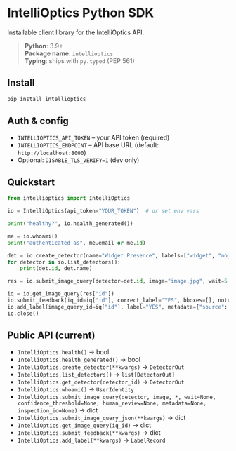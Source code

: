 # IntelliOptics Python SDK

Installable client library for the IntelliOptics API.

> **Python**: 3.9+  
> **Package name**: `intellioptics`  
> **Typing**: ships with `py.typed` (PEP 561)

## Install

```bash
pip install intellioptics
```

## Auth & config

- `INTELLIOPTICS_API_TOKEN` – your API token (required)
- `INTELLIOPTICS_ENDPOINT` – API base URL (default: `http://localhost:8000`)
- Optional: `DISABLE_TLS_VERIFY=1` (dev only)

## Quickstart

```python
from intellioptics import IntelliOptics

io = IntelliOptics(api_token="YOUR_TOKEN")  # or set env vars

print("healthy?", io.health_generated())

me = io.whoami()
print("authenticated as", me.email or me.id)

det = io.create_detector(name="Widget Presence", labels=["widget", "no_widget"])
for detector in io.list_detectors():
    print(det.id, det.name)

res = io.submit_image_query(detector=det.id, image="image.jpg", wait=5.0, confidence_threshold=0.75)

iq = io.get_image_query(res["id"])
io.submit_feedback(iq_id=iq["id"], correct_label="YES", bboxes=[], notes="verified")
io.add_label(image_query_id=iq["id"], label="YES", metadata={"source": "human"})
io.close()
```

## Public API (current)

- `IntelliOptics.health()` → bool
- `IntelliOptics.health_generated()` → bool
- `IntelliOptics.create_detector(**kwargs)` → `DetectorOut`
- `IntelliOptics.list_detectors()` → `list[DetectorOut]`
- `IntelliOptics.get_detector(detector_id)` → `DetectorOut`
- `IntelliOptics.whoami()` → `UserIdentity`
- `IntelliOptics.submit_image_query(detector, image, *, wait=None, confidence_threshold=None, human_review=None, metadata=None, inspection_id=None)` → dict
- `IntelliOptics.submit_image_query_json(**kwargs)` → dict
- `IntelliOptics.get_image_query(iq_id)` → dict
- `IntelliOptics.submit_feedback(**kwargs)` → dict
- `IntelliOptics.add_label(**kwargs)` → `LabelRecord`
